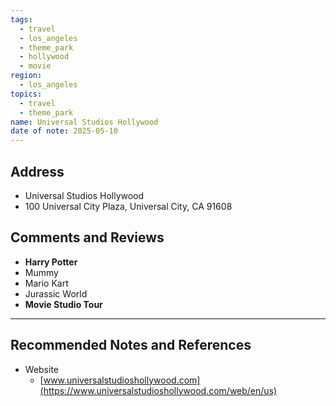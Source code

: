 ```yaml
---
tags:
  - travel
  - los_angeles
  - theme_park
  - hollywood
  - movie
region:
  - los_angeles
topics:
  - travel
  - theme_park
name: Universal Studios Hollywood
date of note: 2025-05-10
---
```


## Address

- Universal Studios Hollywood
- 100 Universal City Plaza, Universal City, CA 91608


## Comments and Reviews

- **Harry Potter**
- Mummy
- Mario Kart
- Jurassic World
- **Movie Studio Tour**




-----------
##  Recommended Notes and References

- Website
	- [www.universalstudioshollywood.com](https://www.universalstudioshollywood.com/web/en/us)